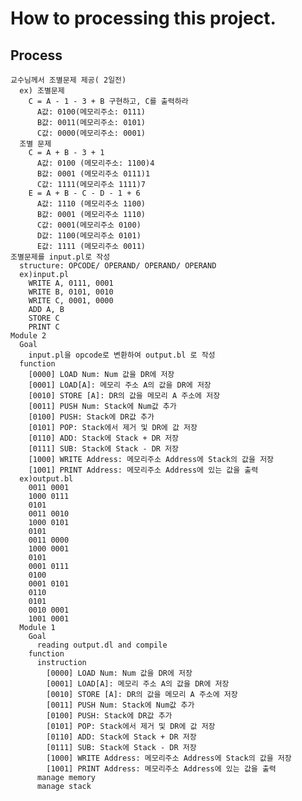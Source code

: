 # How to processing this project.
  ## Process
    교수님께서 조별문제 제공( 2일전)
      ex) 조별문제
        C = A - 1 - 3 + B 구현하고, C를 출력하라
          A값: 0100(메모리주소: 0111)
          B값: 0011(메모리주소: 0101)
          C값: 0000(메모리주소: 0001)
      조별 문제
        C = A + B - 3 + 1
          A값: 0100 (메모리주소: 1100)4
          B값: 0001 (메모리주소 0111)1
          C값: 1111(메모리주소 1111)7
        E = A + B - C - D - 1 + 6
          A값: 1110 (메모리주소 1100)
          B값: 0001 (메모리주소 1110)
          C값: 0001(메모리주소 0100)
          D값: 1100(메모리주소 0101)
          E값: 1111 (메모리주소 0011)
    조별문제를 input.pl로 작성
      structure: OPCODE/ OPERAND/ OPERAND/ OPERAND
      ex)input.pl
        WRITE A, 0111, 0001
        WRITE B, 0101, 0010
        WRITE C, 0001, 0000
        ADD A, B
        STORE C
        PRINT C
    Module 2
      Goal
        input.pl을 opcode로 변환하여 output.bl 로 작성
      function
        [0000] LOAD Num: Num 값을 DR에 저장
        [0001] LOAD[A]: 메모리 주소 A의 값을 DR에 저장
        [0010] STORE [A]: DR의 값을 메모리 A 주소에 저장
        [0011] PUSH Num: Stack에 Num값 추가
        [0100] PUSH: Stack에 DR값 추가
        [0101] POP: Stack에서 제거 및 DR에 값 저장
        [0110] ADD: Stack에 Stack + DR 저장
        [0111] SUB: Stack에 Stack - DR 저장
        [1000] WRITE Address: 메모리주소 Address에 Stack의 값을 저장
        [1001] PRINT Address: 메모리주소 Address에 있는 값을 출력
      ex)output.bl
        0011 0001 
        1000 0111
        0101
        0011 0010
        1000 0101
        0101
        0011 0000
        1000 0001
        0101
        0001 0111
        0100
        0001 0101
        0110
        0101
        0010 0001
        1001 0001
      Module 1
        Goal
          reading output.dl and compile
        function
          instruction
            [0000] LOAD Num: Num 값을 DR에 저장
            [0001] LOAD[A]: 메모리 주소 A의 값을 DR에 저장
            [0010] STORE [A]: DR의 값을 메모리 A 주소에 저장
            [0011] PUSH Num: Stack에 Num값 추가
            [0100] PUSH: Stack에 DR값 추가
            [0101] POP: Stack에서 제거 및 DR에 값 저장
            [0110] ADD: Stack에 Stack + DR 저장
            [0111] SUB: Stack에 Stack - DR 저장
            [1000] WRITE Address: 메모리주소 Address에 Stack의 값을 저장
            [1001] PRINT Address: 메모리주소 Address에 있는 값을 출력
          manage memory
          manage stack
